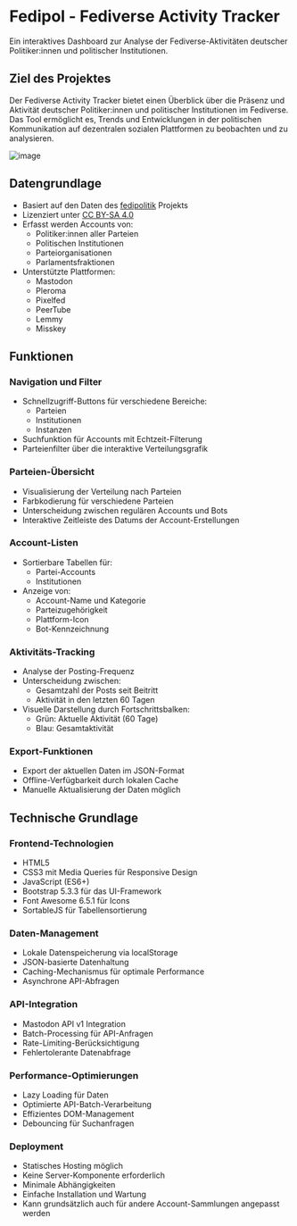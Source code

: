 # Fedipol - Fediverse Activity Tracker

Ein interaktives Dashboard zur Analyse der Fediverse-Aktivitäten deutscher Politiker:innen und politischer Institutionen.

## Ziel des Projektes

Der Fediverse Activity Tracker bietet einen Überblick über die Präsenz und Aktivität deutscher Politiker:innen und politischer Institutionen im Fediverse. Das Tool ermöglicht es, Trends und Entwicklungen in der politischen Kommunikation auf dezentralen sozialen Plattformen zu beobachten und zu analysieren.

![image](https://github.com/user-attachments/assets/204d71c9-82ff-4039-b9fe-52623d893aae)


## Datengrundlage

- Basiert auf den Daten des [fedipolitik](https://codeberg.org/open/fedipolitik) Projekts
- Lizenziert unter [CC BY-SA 4.0](https://creativecommons.org/licenses/by-sa/4.0/deed.de)
- Erfasst werden Accounts von:
  - Politiker:innen aller Parteien
  - Politischen Institutionen
  - Parteiorganisationen
  - Parlamentsfraktionen
- Unterstützte Plattformen:
  - Mastodon
  - Pleroma
  - Pixelfed
  - PeerTube
  - Lemmy
  - Misskey

## Funktionen

### Navigation und Filter

- Schnellzugriff-Buttons für verschiedene Bereiche:
  - Parteien
  - Institutionen
  - Instanzen
- Suchfunktion für Accounts mit Echtzeit-Filterung
- Parteienfilter über die interaktive Verteilungsgrafik

### Parteien-Übersicht

- Visualisierung der Verteilung nach Parteien
- Farbkodierung für verschiedene Parteien
- Unterscheidung zwischen regulären Accounts und Bots
- Interaktive Zeitleiste des Datums der Account-Erstellungen

### Account-Listen

- Sortierbare Tabellen für:
  - Partei-Accounts
  - Institutionen
- Anzeige von:
  - Account-Name und Kategorie
  - Parteizugehörigkeit
  - Plattform-Icon
  - Bot-Kennzeichnung

### Aktivitäts-Tracking

- Analyse der Posting-Frequenz
- Unterscheidung zwischen:
  - Gesamtzahl der Posts seit Beitritt
  - Aktivität in den letzten 60 Tagen
- Visuelle Darstellung durch Fortschrittsbalken:
  - Grün: Aktuelle Aktivität (60 Tage)
  - Blau: Gesamtaktivität

### Export-Funktionen

- Export der aktuellen Daten im JSON-Format
- Offline-Verfügbarkeit durch lokalen Cache
- Manuelle Aktualisierung der Daten möglich


## Technische Grundlage

### Frontend-Technologien

- HTML5
- CSS3 mit Media Queries für Responsive Design
- JavaScript (ES6+)
- Bootstrap 5.3.3 für das UI-Framework
- Font Awesome 6.5.1 für Icons
- SortableJS für Tabellensortierung

### Daten-Management

- Lokale Datenspeicherung via localStorage
- JSON-basierte Datenhaltung
- Caching-Mechanismus für optimale Performance
- Asynchrone API-Abfragen

### API-Integration

- Mastodon API v1 Integration
- Batch-Processing für API-Anfragen
- Rate-Limiting-Berücksichtigung
- Fehlertolerante Datenabfrage

### Performance-Optimierungen

- Lazy Loading für Daten
- Optimierte API-Batch-Verarbeitung
- Effizientes DOM-Management
- Debouncing für Suchanfragen

### Deployment

- Statisches Hosting möglich
- Keine Server-Komponente erforderlich
- Minimale Abhängigkeiten
- Einfache Installation und Wartung
- Kann grundsätzlich auch für andere Account-Sammlungen angepasst werden
